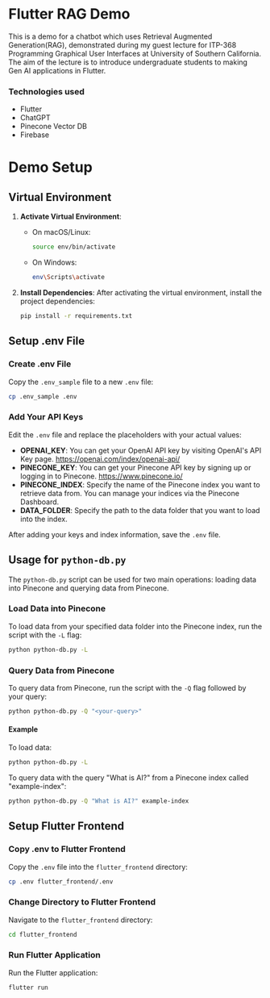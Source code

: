 # Flutter RAG Demo

This is a demo for a chatbot which uses Retrieval Augmented Generation(RAG), demonstrated during my guest lecture for ITP-368 Programming Graphical User Interfaces at University of Southern California. The aim of the lecture is to introduce undergraduate students to making Gen AI applications in Flutter. 

### Technologies used
- Flutter
- ChatGPT
- Pinecone Vector DB
- Firebase

# Demo Setup

## Virtual Environment
1. **Activate Virtual Environment**:
   - On macOS/Linux:
     ```sh
     source env/bin/activate
     ```
   - On Windows:
     ```sh
     env\Scripts\activate
     ```

2. **Install Dependencies**:
   After activating the virtual environment, install the project dependencies:
   ```sh
   pip install -r requirements.txt

## Setup .env File

### Create .env File

Copy the `.env_sample` file to a new `.env` file:
```sh
cp .env_sample .env
```

### Add Your API Keys

Edit the `.env` file and replace the placeholders with your actual values:
- **OPENAI_KEY**: You can get your OpenAI API key by visiting OpenAI's API Key page. https://openai.com/index/openai-api/
- **PINECONE_KEY**: You can get your Pinecone API key by signing up or logging in to Pinecone. https://www.pinecone.io/
- **PINECONE_INDEX**: Specify the name of the Pinecone index you want to retrieve data from. You can manage your indices via the Pinecone Dashboard.
- **DATA_FOLDER**: Specify the path to the data folder that you want to load into the index.

After adding your keys and index information, save the `.env` file.

## Usage for `python-db.py`

The `python-db.py` script can be used for two main operations: loading data into Pinecone and querying data from Pinecone.

### Load Data into Pinecone

To load data from your specified data folder into the Pinecone index, run the script with the `-L` flag:
```sh
python python-db.py -L
```

### Query Data from Pinecone

To query data from Pinecone, run the script with the `-Q` flag followed by your query:
```sh
python python-db.py -Q "<your-query>"
```

#### Example

To load data:
```sh
python python-db.py -L
```

To query data with the query "What is AI?" from a Pinecone index called "example-index":
```sh
python python-db.py -Q "What is AI?" example-index
```

## Setup Flutter Frontend

### Copy .env to Flutter Frontend

Copy the `.env` file into the `flutter_frontend` directory:
```sh
cp .env flutter_frontend/.env
```

### Change Directory to Flutter Frontend

Navigate to the `flutter_frontend` directory:
```sh
cd flutter_frontend
```

### Run Flutter Application

Run the Flutter application:
```sh
flutter run
```

